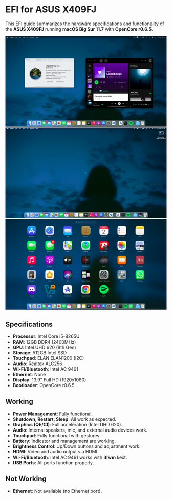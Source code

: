 # EFI for ASUS X409FJ

This EFI guide summarizes the hardware specifications and functionality of the **ASUS X409FJ** running **macOS Big Sur 11.7** with **OpenCore r0.6.5**.

![Result Image](image/result1.png)
![Result Image](image/result2.png)
![Result Image](image/result3.png)

## Specifications

- **Processor**: Intel Core i5-8265U
- **RAM**: 12GB DDR4 (2400MHz)
- **GPU**: Intel UHD 620 (8th Gen)
- **Storage**: 512GB Intel SSD
- **Touchpad**: ELAN ELAN1200 (I2C)
- **Audio**: Realtek ALC256
- **Wi-Fi/Bluetooth**: Intel AC 9461
- **Ethernet**: None
- **Display**: 13.9" Full HD (1920x1080)
- **Bootloader**: OpenCore r0.6.5

## Working

- **Power Management**: Fully functional.
- **Shutdown, Restart, Sleep**: All work as expected.
- **Graphics (QE/CI)**: Full acceleration (Intel UHD 620).
- **Audio**: Internal speakers, mic, and external audio devices work.
- **Touchpad**: Fully functional with gestures.
- **Battery**: Indicator and management are working.
- **Brightness Control**: Up/Down buttons and adjustment work.
- **HDMI**: Video and audio output via HDMI.
- **Wi-Fi/Bluetooth**: Intel AC 9461 works with **itlwm** kext.
- **USB Ports**: All ports function properly.

## Not Working

- **Ethernet**: Not available (no Ethernet port).
